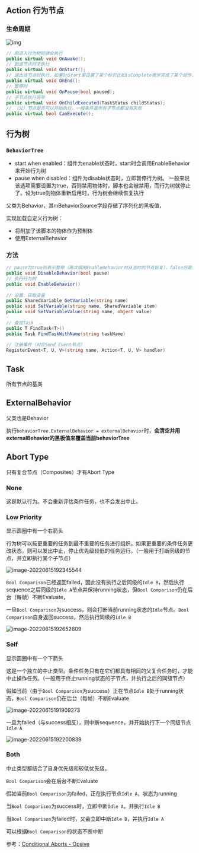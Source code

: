 ## Action 行为节点

### 生命周期

![img](https://opsive.com/wp-content/uploads/2018/03/TaskFlowChart.png)

``` csharp
// 刚进入行为树时就会执行
public virtual void OnAwake();
// 到该节点时才执行
public virtual void OnStart();
// 退出该节点时执行，如果OnStart里设置了某个标识比如isComplete表示完成了某个动作，那么应该在OnEnd里重置该标识
public virtual void OnEnd();
// 暂停时
public virtual void OnPause(bool paused);
// 子节点执行完毕
public virtual void OnChildExecuted(TaskStatus childStatus);
// （父）节点是否可以开始执行，一般条件是所有子节点都没有失败
public virtual bool CanExecute();
```

## 行为树

### `BehaviorTree`

- start when enabled：组件为enable状态时，start时会调用EnableBehavior来开始行为树
- pause when disabled：组件为disable状态时，立即暂停行为树。
    一般来说该选项需要设置为true，否则禁用物体时，脚本也会被禁用，而行为树就停止了。设为true则物体重新启用时，行为树会继续恢复执行

父类为Behavior，其mBehaviorSource字段存储了序列化的黑板值，

实现加载自定义行为树：

- 将附加了该脚本的物体作为预制体
- 使用ExternalBehavior

### 方法

``` c#
// pause为true则表示暂停（再次调用EnableBehavior时从当时的节点恢复），false则是停止
public void DisableBehavior(bool pause)
// 执行行为树
public void EnableBehavior()
    
// 设置、获取变量
public SharedVariable GetVariable(string name)
public void SetVariable(string name, SharedVariable item)
public void SetVariableValue(string name, object value)
    
// 查找Task
public T FindTask<T>()
public Task FindTaskWithName(string taskName)
    
// 注册事件（对应Send Event节点）
RegisterEvent<T, U, V>(string name, Action<T, U, V> handler)
```

## Task

所有节点的基类

## ExternalBehavior

父类也是Behavior

执行`behaviorTree.ExternalBehavior = externalBehavior`时，**会清空并用externalBehavior的黑板值来覆盖当前behaviorTree**

## Abort Type

只有复合节点（Composites）才有Abort Type

### None

这是默认行为。不会重新评估条件任务，也不会发出中止。

### Low Priority

显示圆圈中有一个右箭头

行为树可以按更重要的任务到最不重要的任务进行组织。如果更重要的条件任务更改状态，则可以发出中止，停止优先级较低的任务运行。（一般用于打断同级的节点，并立即执行某个子节点）

![image-20220615192345544](https://cdn.jsdelivr.net/gh/YuzikiRain/ImageBed/img/image-20220615192345544.png)

`Bool Comparison`已经返回failed，因此没有执行之后同级的`Idle B`，然后执行sequence之后同级的`Idle A`节点并保持running状态，但`Bool Comparison`仍在后台（每帧）不断Evaluate，

一旦`Bool Comparison`为success，则会打断当前running状态的`Idle`节点。`Bool Comparison`自身返回success，然后执行同级的`Idle B`

![image-20220615192652609](https://cdn.jsdelivr.net/gh/YuzikiRain/ImageBed/img/image-20220615192652609.png)

### Self

显示圆圈中有一个下箭头

这是一个独立的中止类型。条件任务只有在它们都具有相同的父复合任务时，才能中止操作任务。（一般用于终止running状态的子节点，并执行之后的同级节点）

假如当前（由于`Bool Comparison`为success）正在节点`Idle B`处于running状态，`Bool Comparison`仍在后台（每帧）不断Evaluate

![image-20220615191909273](https://cdn.jsdelivr.net/gh/YuzikiRain/ImageBed/img/image-20220615191909273.png)

一旦为failed（与success相反），则中断sequence，并开始执行下一个同级节点`Idle A`

![image-20220615192200839](https://cdn.jsdelivr.net/gh/YuzikiRain/ImageBed/img/image-20220615192200839.png)

### Both

中止类型都结合了自身优先级和较低优先级。

`Bool Comparison`会在后台不断Evaluate

假如当前`Bool Comparison`为failed，正在执行节点`Idle A`，状态为running

当`Bool Comparison`为success时，立即中断`Idle A`，并执行`Idle B`

当`Bool Comparison`为failed时，又会立即中断`Idle B`，并执行`Idle A`

可以根据`Bool Comparison`的状态不断中断

参考：[Conditional Aborts - Opsive](https://opsive.com/support/documentation/behavior-designer/conditional-aborts/)
